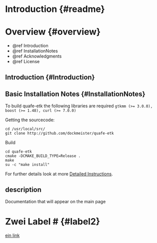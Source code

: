 Introduction												{#readme}
============

# Overview	 												{#overview}

- @ref Introduction
- @ref InstallationNotes
- @ref Acknowledgments
- @ref License 

## Introduction	 											{#Introduction}

## Basic Installation Notes	 								{#InstallationNotes}

To build quafe-etk the following libraries are required 
`gtkmm (>= 3.0.0), boost (>= 1.48), curl (>= 7.0.0)` 

Getting the sourcecode:

	cd /usr/local/src/
	git clone http://github.com/dockmeister/quafe-etk

Build

	cd quafe-etk
	cmake -DCMAKE_BUILD_TYPE=Release .
	make
	su -c "make install"

For further details look at more [Detailed Instructions](install.html).

## description ## 

Documentation that will appear on the main page

# Zwei Label # {#label2}

[ein link](#install)


